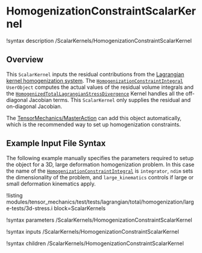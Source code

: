 # HomogenizationConstraintScalarKernel

!syntax description /ScalarKernels/HomogenizationConstraintScalarKernel

## Overview

This `ScalarKernel` inputs the residual contributions from the [Lagrangian kernel homogenization system](Homogenization.md).
The [`HomogenizationConstraintIntegral`](HomogenizationConstraintIntegral.md)
`UserObject` computes the actual values of the residual volume integrals 
and the [`HomogenizedTotalLagrangianStressDivergence`](HomogenizedTotalLagrangianStressDivergence.md)
Kernel handles all the off-diagonal Jacobian terms.  This
`ScalarKernel` only supplies the residual and on-diagonal Jacobian.

The [TensorMechanics/MasterAction](/Modules/TensorMechanics/Master/index.md) can add this object
automatically, which is the recommended way to set up homogenization constraints.

## Example Input File Syntax

The following example manually specifies the parameters required to 
setup the object for a 3D, large deformation homogenization problem.
In this case the name of the  [`HomogenizationConstraintIntegral`](HomogenizationConstraintIntegral.md)
is `integrator`, `ndim` sets the dimensionality of the problem,
and `large_kinematics` controls if large or small deformation kinematics
apply.

!listing modules/tensor_mechanics/test/tests/lagrangian/total/homogenization/large-tests/3d-stress.i
         block=ScalarKernels

!syntax parameters /ScalarKernels/HomogenizationConstraintScalarKernel

!syntax inputs /ScalarKernels/HomogenizationConstraintScalarKernel

!syntax children /ScalarKernels/HomogenizationConstraintScalarKernel
